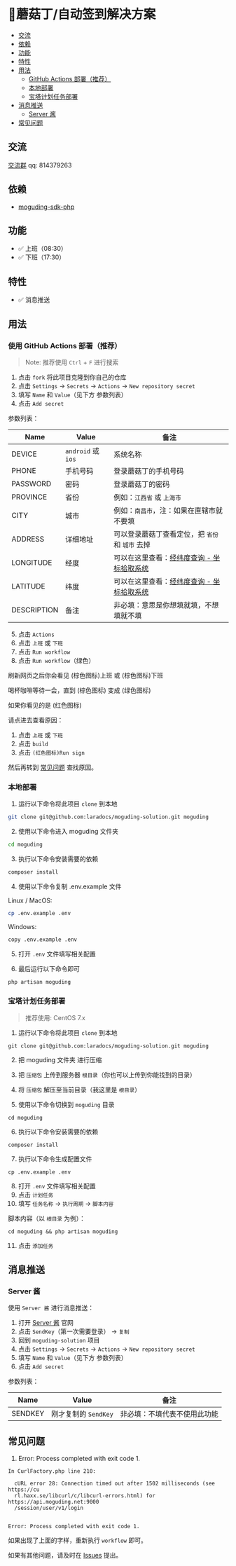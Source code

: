 # 🍄蘑菇丁/自动签到解决方案

- [交流](#comminicate)
- [依赖](#depend)
- [功能](#feature)
- [特性](#peculiarity)
- [用法](#usage)
    - [GitHub Actions 部署（推荐）](#github-actions)
    - [本地部署](#local)
    - [宝塔计划任务部署](#bt-task)
- [消息推送](#message-push)
    - [Server 酱](#server-sct)
- [常见问题](#faq)

<a name="comminicate"></a>
## 交流

[交流群](https://qm.qq.com/cgi-bin/qm/qr?k=zbymM6W3sUh11Sjx9ZVDo8vbwL2YpWkL&jump_from=webapi) qq: 814379263

<a name="depend"></a>
## 依赖

- [moguding-sdk-php](https://github.com/laradocs/moguding-sdk-php)

<a name="feature"></a>
## 功能

- ✅ 上班（08:30）
- ✅ 下班（17:30）

<a name="peculiarity"></a>
## 特性

- ✅ 消息推送

<a name="usage"></a>
## 用法

<a name="github-actions"></a>
### 使用 GitHub Actions 部署（推荐）

> Note: 推荐使用 `Ctrl` + `F` 进行搜索

1. 点击 `fork` 将此项目克隆到你自己的仓库
2. 点击 `Settings` -> `Secrets` -> `Actions` -> `New repository secret`
3. 填写 `Name` 和 `Value`（见下方 参数列表）
4. 点击 `Add secret`

参数列表：

| Name         | Value             | 备注                                                   |
|--------------|-------------------|------------------------------------------------------|
| DEVICE       | `android` 或 `ios` | 系统名称                                                 |
| PHONE        | 手机号码              | 登录蘑菇丁的手机号码                                           |
| PASSWORD     | 密码                | 登录蘑菇丁的密码                                             |
| PROVINCE     | 省份                | 例如：`江西省` 或 `上海市`                                     |
| CITY         | 城市                | 例如：`南昌市`，注：如果在直辖市就不要填                                |
| ADDRESS      | 详细地址              | 可以登录蘑菇丁查看定位，把 `省份` 和 `城市` 去掉                         |
| LONGITUDE    | 经度                | 可以在这里查看：[经纬度查询 - 坐标拾取系统](https://jingweidu.bmcx.com) |
| LATITUDE     | 纬度                | 可以在这里查看：[经纬度查询 - 坐标拾取系统](https://jingweidu.bmcx.com) |
| DESCRIPTION  | 备注                | 非必填：意思是你想填就填，不想填就不填                                  |

5. 点击 `Actions`
6. 点击 `上班` 或 `下班`
7. 点击 `Run workflow`
8. 点击 `Run workflow`（绿色）

刷新网页之后你会看见 (棕色图标)上班 或 (棕色图标)下班

喝杯咖啡等待一会，直到 (棕色图标) 变成 (绿色图标)

如果你看见的是 (红色图标)

请点进去查看原因：

1. 点击 `上班` 或 `下班`
2. 点击 `build`
3. 点击 `(红色图标)Run sign`

然后再转到 [常见问题](#faq) 查找原因。

<a name="local"></a>
### 本地部署

1. 运行以下命令将此项目 `clone` 到本地
```bash
git clone git@github.com:laradocs/moguding-solution.git moguding
```

2. 使用以下命令进入 moguding 文件夹
```bash
cd moguding
```

3. 执行以下命令安装需要的依赖
```bash
composer install
```

4. 使用以下命令复制 .env.example 文件

Linux / MacOS:
```bash
cp .env.example .env
```

Windows:
```bash
copy .env.example .env
```

5. 打开 `.env` 文件填写相关配置

6. 最后运行以下命令即可
```bash
php artisan moguding
```

<a name="bt-task"></a>
### 宝塔计划任务部署

> 推荐使用: CentOS 7.x

1. 运行以下命令将此项目 `clone` 到本地
```
git clone git@github.com:laradocs/moguding-solution.git moguding
```
2. 把 moguding 文件夹 进行压缩

3. 把 `压缩包` 上传到服务器 `根目录`（你也可以上传到你能找到的目录）
4. 将 `压缩包` 解压至当前目录（我这里是 `根目录`）
5. 使用以下命令切换到 `moguding` 目录
```
cd moguding
```
6. 执行以下命令安装需要的依赖
```
composer install
```

7. 执行以下命令生成配置文件
```
cp .env.example .env
```
8. 打开 `.env` 文件填写相关配置
9. 点击 `计划任务`
10. 填写 `任务名称` -> `执行周期` -> `脚本内容`

脚本内容（以 `根目录` 为例）：
```
cd moguding && php artisan moguding
```

11. 点击 `添加任务`

<a name="message-push"></a>
## 消息推送

<a name="server-sct"></a>
### Server 酱

使用 `Server 酱` 进行消息推送：

1. 打开 [Server 酱](https://sct.ftqq.com) 官网
2. 点击 `SendKey`（第一次需要登录） -> `复制`
3. 回到 `moguding-solution` 项目
4. 点击 `Settings` -> `Secrets` -> `Actions` -> `New repository secret`
5. 填写 `Name` 和 `Value`（见下方 参数列表）
6. 点击 `Add secret`

参数列表：

| Name    | Value           | 备注             |
|---------|-----------------|----------------|
| SENDKEY | 刚才复制的 `SendKey` | 非必填：不填代表不使用此功能 |

<a name="faq"></a>
## 常见问题

1. Error: Process completed with exit code 1.

```
In CurlFactory.php line 210:
                                                                               
  cURL error 28: Connection timed out after 1502 milliseconds (see https://cu  
  rl.haxx.se/libcurl/c/libcurl-errors.html) for https://api.moguding.net:9000  
  /session/user/v1/login                                                       
                                                                               

Error: Process completed with exit code 1.
```

如果出现了上面的字样，重新执行 `workflow` 即可。

如果有其他问题，请及时在 [Issues](https://github.com/laradocs/moguding-solution/issues) 提出。
